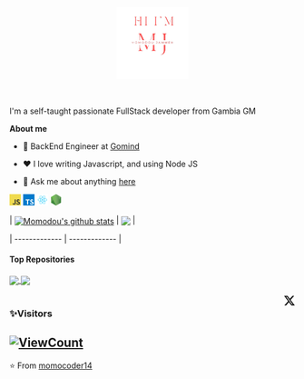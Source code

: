 <p align="center"><a href="https://momocoder14.github.io"><img width="25%" alt="Hello, I'm Momodou. I am a FullStack Developer!" src="./assets/momocoder.png" /></a></p>

<br />

I'm a self-taught passionate FullStack developer from Gambia GM

**About me**

- 💼 BackEnd Engineer at [Gomind](http://gomindz.com/)

- ❤️ I love writing Javascript, and using Node JS

- 💬 Ask me about anything [here](https://github.com/momocoder14/momocoder14/issues)

<code><img height="20" alt="javascript" src="https://raw.githubusercontent.com/github/explore/80688e429a7d4ef2fca1e82350fe8e3517d3494d/topics/javascript/javascript.png"></code>
<code><img height="20" alt="typescript" src="https://raw.githubusercontent.com/github/explore/80688e429a7d4ef2fca1e82350fe8e3517d3494d/topics/typescript/typescript.png"></code>
<code><img height="20" alt="react" src="https://raw.githubusercontent.com/github/explore/80688e429a7d4ef2fca1e82350fe8e3517d3494d/topics/react/react.png"></code>
<code><img height="20" alt="nodejs" src="https://raw.githubusercontent.com/github/explore/80688e429a7d4ef2fca1e82350fe8e3517d3494d/topics/nodejs/nodejs.png"></code>

| <a href="https://github.com/momocoder14/momocoder14"><img align="center" src="https://github-readme-stats.vercel.app/api?username=momocoder14&show_icons=true&include_all_commits=true&theme=buefy&hide_border=true" alt="Momodou's github stats" /></a> | <a href="https://github.com/momocoder14/github-readme-stats"><img align="center" src="https://github-readme-stats.vercel.app/api/top-langs/?username=momocoder14&layout=compact&theme=buefy&hide_border=true" /></a> |

| ------------- | ------------- |

#### Top Repositories

<a href="https://github.com/momocoder14/github-readme-stats">
  <img align="center" src="https://github-readme-stats.vercel.app/api/pin/?username=momocoder14&repo=github-readme-stats&theme=buefy" />
</a>
<a href="https://github.com/momocoder14/momocoder14.github.io">
  <img align="center" src="https://github-readme-stats.vercel.app/api/pin/?username=momocoder14&repo=codewithmo&theme=buefy" />
</a>

<br />
<br />

<a href="https://twitter.com/_codewithmo">
  <img align="right" alt="Anurag Hazra | Twitter" width="21px" src="https://raw.githubusercontent.com/momocoder14/momocoder14/master/assets/x-twitter.svg" />
</a>

### ✨Visitors

## [![ViewCount](https://views.whatilearened.today/views/github/momocoder14/momocoder14.svg?cache=remove)](#)

⭐️ From [momocoder14](https://github.com/momocoder14)
